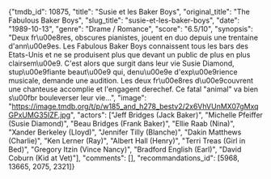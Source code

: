 {"tmdb_id": 10875, "title": "Susie et les Baker Boys", "original_title": "The Fabulous Baker Boys", "slug_title": "susie-et-les-baker-boys", "date": "1989-10-13", "genre": "Drame / Romance", "score": "6.5/10", "synopsis": "Deux fr\u00e8res, obscures pianistes, jouent en duo depuis une trentaine d'ann\u00e9es. Les Fabulous Baker Boys connaissent tous les bars des Etats-Unis et ne se produisent plus que devant un public de plus en plus clairsem\u00e9. C'est alors que surgit dans leur vie Susie Diamond, stup\u00e9fiante beaut\u00e9 qui, denu\u00e9e d'exp\u00e9rience musicale, demande une audition. Les deux fr\u00e8res d\u00e9couvrent une chanteuse accomplie et l'engagent derechef. Ce fatal \"animal\" va bien s\u00fbr bouleverser leur vie...", "image": "https://image.tmdb.org/t/p/w185_and_h278_bestv2/2x6VhVUnMX07gMxqGPxUMG35IZF.jpg", "actors": ["Jeff Bridges (Jack Baker)", "Michelle Pfeiffer (Susie Diamond)", "Beau Bridges (Frank Baker)", "Ellie Raab (Nina)", "Xander Berkeley (Lloyd)", "Jennifer Tilly (Blanche)", "Dakin Matthews (Charlie)", "Ken Lerner (Ray)", "Albert Hall (Henry)", "Terri Treas (Girl in Bed)", "Gregory Itzin (Vince Nancy)", "Bradford English (Earl)", "David Coburn (Kid at Vet)"], "comments": [], "recommandations_id": [5968, 13665, 2075, 2321]}